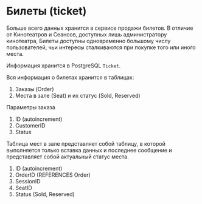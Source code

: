 # Билеты (ticket)

Больше всего данных хранится в сервисе продажи билетов. В отличие от 
Кинотеатров и Сеансов, доступных лишь администратору
кинотеатра, Билеты доступны одновременно большому числу пользователей, 
чьи интересы сталкиваются при покупке того или иного места.

Информация хранится в PostgreSQL `Ticket`.

Вся информация о билетах хранится в таблицах:
1. Заказы (Order)
2. Места в зале (Seat) и их статус (Sold, Reserved)

Параметры заказа
1. ID (autoincrement)
2. CustomerID
3. Status

Таблица мест в зале представляет собой таблицу, в которой выполняется
только вставка данных и последнее сообщение и представляет собой
актуальный статус места.
1. ID (autoincrement)
2. OrderID (REFERENCES Order)
3. SessionID
4. SeatID
5. Status (Sold, Reserved)